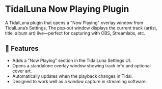 # TidalLuna Now Playing Plugin

A TidalLuna plugin that opens a "Now Playing" overlay window from TidalLuna’s Settings. The pop‑out window displays the current track (artist, title, album art) live—perfect for capturing with OBS, Streamlabs, etc.
## 🚀 Features
- Adds a "Now Playing" section in the TidalLuna Settings UI.
- Opens a standalone overlay window showing track info and optional cover art.
- Automatically updates when the playback changes in Tidal.
- Designed to work well as a window capture in streaming software.